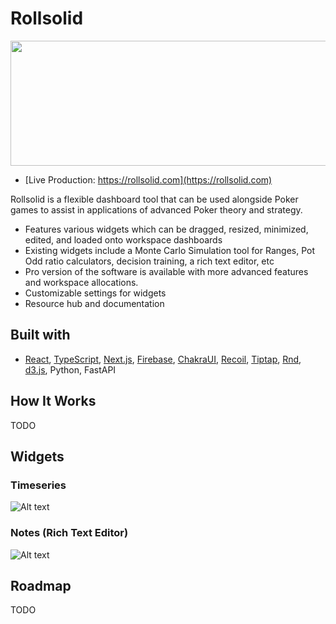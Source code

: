 # Rollsolid

<img src="https://imgur.com/NVRBFfH.png" width="544" height="200">

* [Live Production: https://rollsolid.com](https://rollsolid.com)

Rollsolid is a flexible dashboard tool that can be used alongside Poker games to assist in applications of advanced Poker theory and strategy.

* Features various widgets which can be dragged, resized, minimized, edited, and loaded onto workspace dashboards
* Existing widgets include a Monte Carlo Simulation tool for Ranges, Pot Odd ratio calculators, decision training, a rich text editor, etc
* Pro version of the software is available with more advanced features and workspace allocations.
* Customizable settings for widgets
* Resource hub and documentation




## Built with

* [React](https://github.com/facebook/react), [TypeScript](https://github.com/microsoft/TypeScript), [Next.js](https://github.com/vercel/next.js/), [Firebase](https://github.com/firebase/), [ChakraUI](https://github.com/chakra-ui/chakra-ui), [Recoil](https://github.com/facebookexperimental/Recoil), [Tiptap](https://github.com/ueberdosis/tiptap), [Rnd](https://github.com/bokuweb/react-rnd), [d3.js](https://github.com/d3/d3), Python, FastAPI


## How It Works

TODO

## Widgets



### Timeseries

![Alt text](https://media.giphy.com/media/v1.Y2lkPTc5MGI3NjExMDdmZmJjNTBkYzBjY2YxM2QyOGZmODNmZjU0MDNiMDNjZDNlOWZmOCZlcD12MV9pbnRlcm5hbF9naWZzX2dpZklkJmN0PWc/GPk8qRQt8DWSvoiZMV/giphy.gif)

### Notes (Rich Text Editor)

![Alt text](https://media.giphy.com/media/v1.Y2lkPTc5MGI3NjExYjBmOTllZmM1YzVlNTBjZjAxODUxYTM1MTRiZTk2YTYwNmMxMTU0MCZlcD12MV9pbnRlcm5hbF9naWZzX2dpZklkJmN0PWc/GSLrv9yqul12epMmxb/giphy.gif)


## Roadmap

TODO
